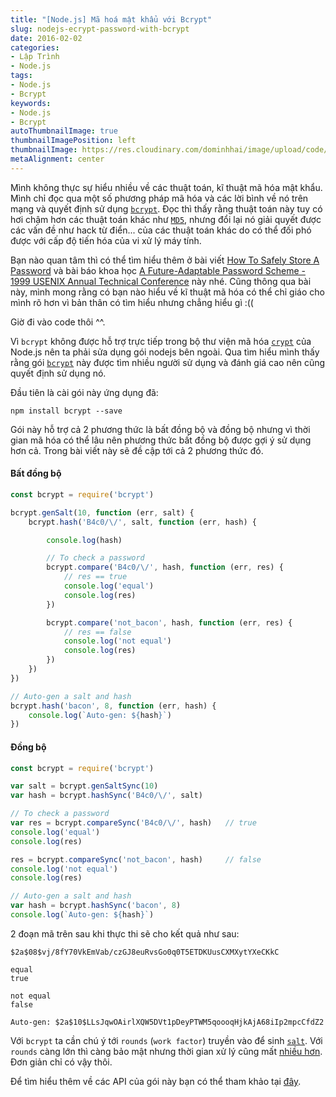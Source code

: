 ```yaml
---
title: "[Node.js] Mã hoá mật khẩu với Bcrypt"
slug: nodejs-ecrypt-password-with-bcrypt
date: 2016-02-02
categories:
- Lập Trình
- Node.js
tags:
- Node.js
- Bcrypt
keywords:
- Node.js
- Bcrypt
autoThumbnailImage: true
thumbnailImagePosition: left
thumbnailImage: https://res.cloudinary.com/dominhhai/image/upload/code/nodejs_svg.svg
metaAlignment: center
---
```

Mình không thực sự hiểu nhiều về các thuật toán, kĩ thuật mã hóa mật khẩu. Mình chỉ đọc qua một số phương pháp mã hóa và các lời bình về nó trên mạng và quyết định sử dụng [`bcrypt`](https://en.wikipedia.org/wiki/Bcrypt).
Đọc thì thấy rằng thuật toán này tuy có hơi chậm hơn các thuật toán khác như [`MD5`](https://en.wikipedia.org/wiki/MD5), nhưng đổi lại nó giải quyết được các vấn đề như hack từ điển... của các thuật toán khác do có thể đối phó được với cấp độ tiến hóa của vi xử lý máy tính.
<!--more-->

Bạn nào quan tâm thì có thể tìm hiểu thêm ở bài viết [How To Safely Store A Password](http://codahale.com/how-to-safely-store-a-password/) và bài báo khoa học [A Future-Adaptable Password Scheme - 1999 USENIX Annual Technical Conference](https://www.usenix.org/legacy/events/usenix99/provos/provos_html/index.html) này nhé.
Cũng thông qua bài này, mình mong rằng có bạn nào hiểu về kĩ thuật mã hóa có thể chỉ giáo cho mình rõ hơn vì bản thân có tìm hiểu nhưng chẳng hiểu gì :((

Giờ đi vào code thôi ^^.

Vì `bcrypt` không được hỗ trợ trực tiếp trong bộ thư viện mã hóa [`crypt`](https://nodejs.org/dist/latest-v5.x/docs/api/crypto.html) của Node.js nên ta phải sửa dụng gói nodejs bên ngoài.
Qua tìm hiểu mình thấy rằng gói [`bcrypt`](https://github.com/ncb000gt/node.bcrypt.js) này được tìm nhiều người sử dụng và đánh giá cao nên cũng quyết định sử dụng nó.

Đầu tiên là cài gói này ứng dụng đã:

```
npm install bcrypt --save
```

Gói này hỗ trợ cả 2 phương thức là bất đồng bộ và đồng bộ nhưng vì thời gian mã hóa có thể lâu nên phương thức bất đồng bộ được gợi ý sử dụng hơn cả.
Trong bài viết này sẽ đề cập tới cả 2 phương thức đó.

#### Bất đồng bộ

```javascript
const bcrypt = require('bcrypt')

bcrypt.genSalt(10, function (err, salt) {
    bcrypt.hash('B4c0/\/', salt, function (err, hash) {

        console.log(hash)

        // To check a password  
        bcrypt.compare('B4c0/\/', hash, function (err, res) {
            // res == true
            console.log('equal')
            console.log(res)
        })

        bcrypt.compare('not_bacon', hash, function (err, res) {
            // res == false
            console.log('not equal')
            console.log(res)
        })
    })
})

// Auto-gen a salt and hash
bcrypt.hash('bacon', 8, function (err, hash) {
    console.log(`Auto-gen: ${hash}`)
})
```

#### Đồng bộ

```javascript
const bcrypt = require('bcrypt')

var salt = bcrypt.genSaltSync(10)
var hash = bcrypt.hashSync('B4c0/\/', salt)

// To check a password
var res = bcrypt.compareSync('B4c0/\/', hash)   // true
console.log('equal')
console.log(res)

res = bcrypt.compareSync('not_bacon', hash)     // false
console.log('not equal')
console.log(res)

// Auto-gen a salt and hash
var hash = bcrypt.hashSync('bacon', 8)
console.log(`Auto-gen: ${hash}`)
```

2 đoạn mã trên sau khi thực thi sẽ cho kết quả như sau:

```
$2a$08$vj/8fY70VkEmVab/czGJ8euRvsGo0q0T5ETDKUusCXMXytYXeCKkC

equal
true

not equal
false

Auto-gen: $2a$10$LLsJqwOAirlXQW5DVt1pDeyPTWM5qoooqHjkAjA68iIp2mpcCfdZ2
```

Với `bcrypt` ta cần chú ý tới `rounds` (`work factor`) truyền vào để sinh [`salt`](https://en.wikipedia.org/wiki/Salt_(cryptography)). Với `rounds` càng lớn thì càng bảo mật nhưng thời gian xử lý cũng mất [nhiều hơn](https://github.com/ncb000gt/node.bcrypt.js#a-note-on-rounds).
Đơn giản chỉ có vậy thôi.

Để tìm hiểu thêm về các API của gói này bạn có thể tham khảo tại [đây](https://github.com/ncb000gt/node.bcrypt.js).
